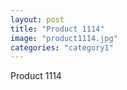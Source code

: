 ```yaml
---
layout: post
title: "Product 1114"
image: "product1114.jpg"
categories: "category1"
---
```

Product 1114
